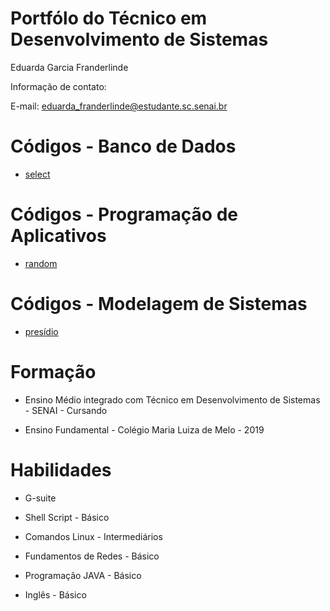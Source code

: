 # Portfólo do Técnico em Desenvolvimento de Sistemas
Eduarda Garcia Franderlinde

Informação de contato:

E-mail: eduarda_franderlinde@estudante.sc.senai.br
 
# Códigos - Banco de Dados
- [select](Banco_Dado/Visualizar/Selects.sql)

# Códigos - Programação de Aplicativos
- [random](Programacao_App/Random)

# Códigos - Modelagem de Sistemas
- [presídio](Modelagem_Sistemas/Presidio)

# Formação 
* Ensino Médio integrado com Técnico em Desenvolvimento de Sistemas - SENAI - Cursando

* Ensino Fundamental - Colégio Maria Luiza de Melo - 2019

# Habilidades

* G-suite

* Shell Script - Básico

* Comandos Linux - Intermediários 

* Fundamentos de Redes -  Básico

* Programação JAVA - Básico

* Inglês - Básico 
